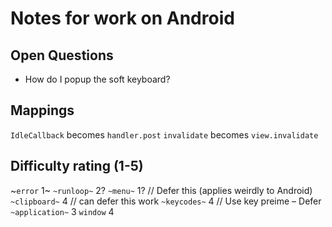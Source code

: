# Notes for work on Android

## Open Questions

* How do I popup the soft keyboard?

## Mappings

`IdleCallback` becomes `handler.post`
`invalidate` becomes `view.invalidate`


## Difficulty rating (1-5)
~`error` 1~
`~runloop~` 2?
`~menu~` 1? // Defer this (applies weirdly to Android)
`~clipboard~` 4 // can defer this work
`~keycodes~` 4 // Use key preime – Defer
`~application~` 3
`window` 4